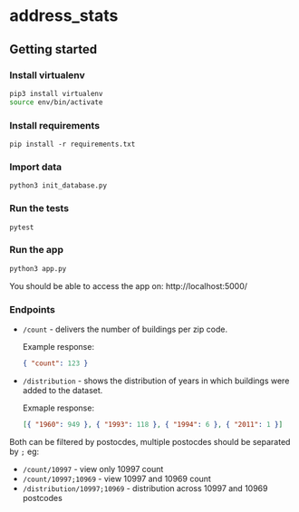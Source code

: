 # address_stats

## Getting started

### Install virtualenv

```bash
pip3 install virtualenv
source env/bin/activate
```

### Install requirements

```
pip install -r requirements.txt
```

### Import data

```
python3 init_database.py
```

### Run the tests

```
pytest
```

### Run the app

```bash
python3 app.py
```

You should be able to access the app on: http://localhost:5000/

### Endpoints

- `/count` - delivers the number of buildings per zip code.

  Example response:

  ```json
  { "count": 123 }
  ```

- `/distribution` - shows the distribution of years in which buildings were added to the dataset.

  Exmaple response:

  ```json
  [{ "1960": 949 }, { "1993": 118 }, { "1994": 6 }, { "2011": 1 }]
  ```

Both can be filtered by postocdes, multiple postocdes should be separated by `;` eg:

- `/count/10997` - view only 10997 count
- `/count/10997;10969` - view 10997 and 10969 count
- `/distribution/10997;10969` - distribution across 10997 and 10969 postcodes
